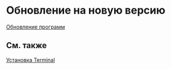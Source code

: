 # Обновление на новую версию

[Обновление программ](Installer_software_update.md)

## См. также

[Установка Terminal](Terminal_Installation.md)
